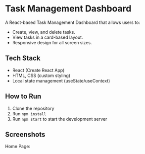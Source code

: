 # Task Management Dashboard

A React-based Task Management Dashboard that allows users to:
- Create, view, and delete tasks.
- View tasks in a card-based layout.
- Responsive design for all screen sizes.

## Tech Stack
- React (Create React App)
- HTML, CSS (custom styling)
- Local state management (useState/useContext)

## How to Run
1. Clone the repository
2. Run `npm install`
3. Run `npm start` to start the development server

## Screenshots
Home Page:

